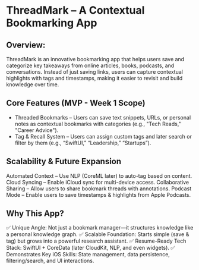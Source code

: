 # ThreadMark – A Contextual Bookmarking App

## Overview:
ThreadMark is an innovative bookmarking app that helps users save and categorize key takeaways from online articles, books, podcasts, and conversations. Instead of just saving links, users can capture contextual highlights with tags and timestamps, making it easier to revisit and build knowledge over time.

## Core Features (MVP - Week 1 Scope)
* Threaded Bookmarks – Users can save text snippets, URLs, or personal notes as contextual bookmarks with categories (e.g., "Tech Reads," "Career Advice").
* Tag & Recall System – Users can assign custom tags and later search or filter by them (e.g., “SwiftUI,” “Leadership,” “Startups”).

## Scalability & Future Expansion
Automated Context – Use NLP (CoreML later) to auto-tag based on content.
Cloud Syncing – Enable iCloud sync for multi-device access.
Collaborative Sharing – Allow users to share bookmark threads with annotations.
Podcast Mode – Enable users to save timestamps & highlights from Apple Podcasts.

## Why This App?
✅ Unique Angle: Not just a bookmark manager—it structures knowledge like a personal knowledge graph.
✅ Scalable Foundation: Starts simple (save & tag) but grows into a powerful research assistant.
✅ Resume-Ready Tech Stack: SwiftUI + CoreData (later CloudKit, NLP, and even widgets).
✅ Demonstrates Key iOS Skills: State management, data persistence, filtering/search, and UI interactions.



